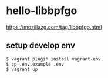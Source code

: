 # hello-libbpfgo

https://mozillazg.com/tag/libbpfgo.html


## setup develop env

```
$ vagrant plugin install vagrant-env
$ cp .env.example .env
$ vagrant up
```
